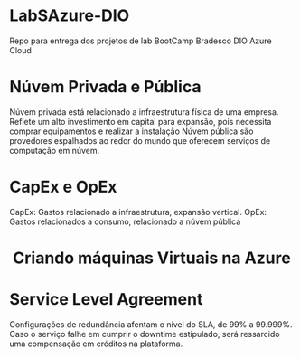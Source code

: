 # LabSAzure-DIO
Repo para entrega dos projetos de lab BootCamp Bradesco DIO Azure Cloud


# Núvem Privada e Pública
Núvem privada está relacionado a infraestrutura física de uma empresa. Reflete um alto investimento em capital para expansão, pois necessita comprar equipamentos e realizar a instalação
Núvem pública são provedores espalhados ao redor do mundo que oferecem serviços de computação em núvem.

# CapEx e OpEx
CapEx: Gastos relacionado a infraestrutura, expansão vertical.
OpEx: Gastos relacionados a consumo, relacionado a núvem pública


<h1 align="center">Criando máquinas Virtuais na Azure</h1>

# Service Level Agreement
Configurações de redundância afentam o nível do SLA, de 99% a 99.999%.
Caso o serviço falhe em cumprir o downtime estipulado, será ressarcido uma compensação em créditos na plataforma.
